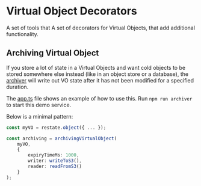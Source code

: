 # Virtual Object Decorators

A set of tools that 
A set of decorators for Virtual Objects, that add additional functionality.

## Archiving Virtual Object

If you store a lot of state in a Virtual Objects and want cold objects to be stored somewhere
else instead (like in an object store or a database), the [archiver](./src/archiver/) will write out VO state after it has not been modified for a specified duration.

The [app.ts](./src/archiver/app.ts) file shows an example of how to use this.
Run `npm run archiver` to start this demo service.

Below is a minimal pattern:
```TypeScript
const myVO = restate.object({ ... });

const archiving = archivingVirtualObject(
    myVO,
    {
        expiryTimeMs: 1000,
        writer: writeToS3(),
        reader: readFromS3()
    }
);
```
